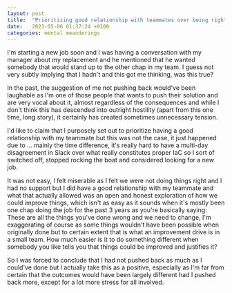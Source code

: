 ```yaml
---
layout: post
title:  "Prioritizing good relationship with teammates over being right"
date:   2023-05-06 01:37:24 +0100
categories: mental meanderings
---
```

I'm starting a new job soon and I was having a conversation with my manager about my replacement and he mentioned that he wanted somebody that would stand up to the other chap in my team. I guess not very subtly implying that I hadn't and this got me thinking, was this true?

In the past, the suggestion of me not pushing back would've been laughable as I'm one of those people that wants to push their solution and are very vocal about it, almost regardless of the consequences and while I don't think this has descended into outright hostility (apart from this one time, long story), it certainly has created sometimes unnecessary tension.

I'd like to claim that I purposely set out to prioritize having a good relationship with my teammate but this was not the case, it just happened due to ... mainly the time difference, it's really hard to have a multi-day disagreement in Slack over what really constitutes proper IaC so I sort of switched off, stopped rocking the boat and considered looking for a new job.

It was not easy, I felt miserable as I felt we were not doing things right and I had no support but I did have a good relationship with my teammate and what that actually allowed was an open and honest exploration of how we could improve things, which isn't as easy as it sounds when it's mostly been one chap doing the job for the past 3 years as you're basically saying: These are all the things you've done wrong and we need to change, I'm exaggerating of course as some things wouldn't have been possible when originally done but to certain extent that is what an improvement drive is in a small team.  How much easier is it to do something different when somebody you like tells you that things could be improved and justifies it?

So I was forced to conclude that I had not pushed back as much as I could've done but I actually take this as a positive, especially as I'm far from certain that the outcomes would have been largely different had I pushed back more, except for a lot more stress for all involved.